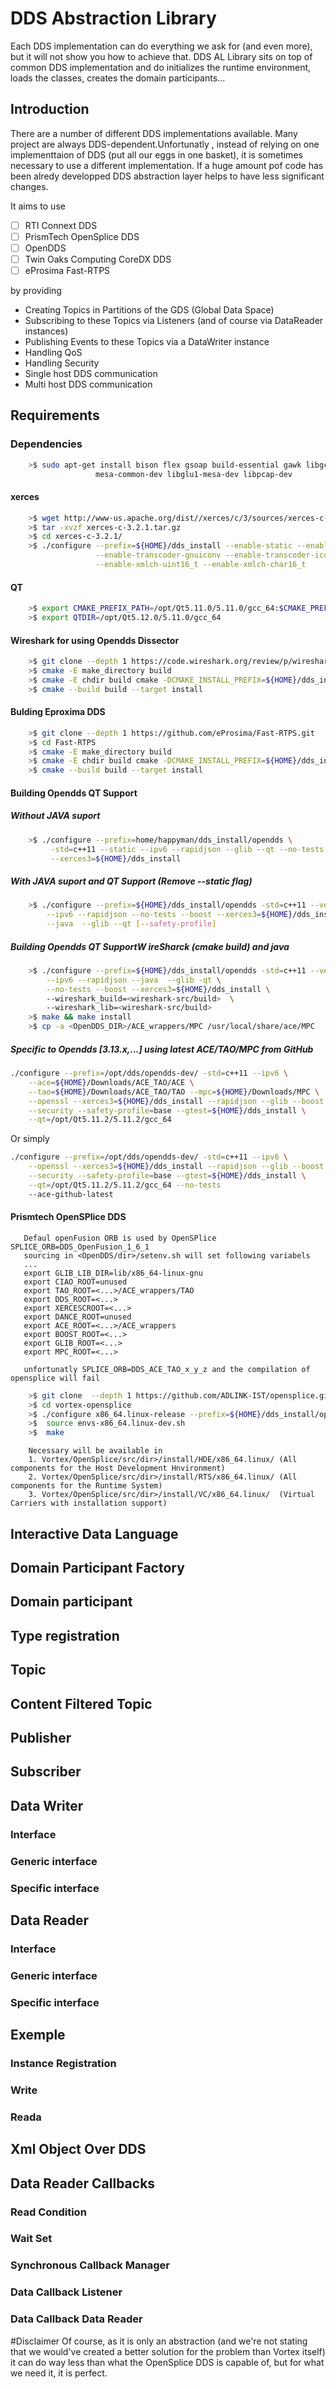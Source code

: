 # DDS Abstraction Library 
Each DDS implementation can do everything we ask for (and even more), but it will not show you how to achieve that. 
DDS AL Library sits on top of common DDS implementation and do initializes the runtime environment, 
loads the classes, creates the domain participants...
## Introduction

There are a number of different DDS implementations available.
Many project are always DDS-dependent.Unfortunatly , instead of relying
on one implementtaion of DDS (put all our eggs in one basket), it is sometimes 
necessary to use a different implementation. If a huge amount pof code has been alredy developped
DDS abstraction layer helps to have less significant changes.

It aims to use
- [ ]  RTI Connext DDS
- [ ]  PrismTech OpenSplice DDS
- [ ]  OpenDDS
- [ ]  Twin Oaks Computing CoreDX DDS
- [ ]  eProsima Fast-RTPS

by providing

- Creating Topics in Partitions of the GDS (Global Data Space)
- Subscribing to these Topics via Listeners (and of course via DataReader instances)
- Publishing Events to these Topics via a DataWriter instance
- Handling QoS
- Handling Security
- Single host DDS communication 
- Multi host DDS communication

## Requirements

### Dependencies

```sh
    >$ sudo apt-get install bison flex gsoap build-essential gawk libgcrypt20-dev libcrypto++-dev \
                   mesa-common-dev libglu1-mesa-dev libpcap-dev
```
#### xerces

```sh
    >$ wget http://www-us.apache.org/dist//xerces/c/3/sources/xerces-c-3.2.1.tar.gz
    >$ tar -xvzf xerces-c-3.2.1.tar.gz
    >$ cd xerces-c-3.2.1/
    >$ ./configure --prefix=${HOME}/dds_install --enable-static --enable-shared --enable-netaccessor-socket \
                   --enable-transcoder-gnuiconv --enable-transcoder-iconv --enable-msgloader-inmemory \
                   --enable-xmlch-uint16_t --enable-xmlch-char16_t
```
#### QT 

```sh
    >$ export CMAKE_PREFIX_PATH=/opt/Qt5.11.0/5.11.0/gcc_64:$CMAKE_PREFIX_PATH
    >$ export QTDIR=/opt/Qt5.12.0/5.11.0/gcc_64
```

#### Wireshark for using Opendds Dissector 

```sh
    >$ git clone --depth 1 https://code.wireshark.org/review/p/wireshark.git
    >$ cmake -E make_directory build
    >$ cmake -E chdir build cmake -DCMAKE_INSTALL_PREFIX=${HOME}/dds_install/wireshark ..
    >$ cmake --build build --target install
```

#### Bulding Eproxima DDS
```sh
    >$ git clone --depth 1 https://github.com/eProsima/Fast-RTPS.git
    >$ cd Fast-RTPS
    >$ cmake -E make_directory build
    >$ cmake -E chdir build cmake -DCMAKE_INSTALL_PREFIX=${HOME}/dds_install/fats_rtps  -DTHIRDPARTY=ON ..
    >$ cmake --build build --target install
```

#### Building Opendds QT Support
##### Without JAVA suport
```sh
    >$ ./configure --prefix=home/happyman/dds_install/opendds \
         -std=c++11 --static --ipv6 --rapidjson --glib --qt --no-tests --boost \
         --xerces3=${HOME}/dds_install
```
##### With JAVA suport and   QT Support  (Remove --static flag)
```sh
    >$ ./configure --prefix=${HOME}/dds_install/opendds -std=c++11 --verbose  \
        --ipv6 --rapidjson --no-tests --boost --xerces3=${HOME}/dds_install \
        --java  --glib --qt [--safety-profile]
```

##### Building Opendds QT SupportW ireSharck (cmake build) and java
```sh
    >$ ./configure --prefix=${HOME}/dds_install/opendds -std=c++11 --verbose  \
        --ipv6 --rapidjson --java  --glib -qt \
        --no-tests --boost --xerces3=${HOME}/dds_install \ 
        --wireshark_build=<wireshark-src/build>  \ 
        --wireshark_lib=<wireshark-src/build>
    >$ make && make install
    >$ cp -a <OpenDDS_DIR>/ACE_wrappers/MPC /usr/local/share/ace/MPC
```

##### Specific to Opendds \[3.13.x,...\] using latest ACE/TAO/MPC from GitHub
```sh
./configure --prefix=/opt/dds/opendds-dev/ -std=c++11 --ipv6 \
    --ace=${HOME}/Downloads/ACE_TAO/ACE \
	--tao=${HOME}/Downloads/ACE_TAO/TAO --mpc=${HOME}/Downloads/MPC \
	--openssl --xerces3=${HOME}/dds_install --rapidjson --glib --boost \
    --security --safety-profile=base --gtest=${HOME}/dds_install \
	--qt=/opt/Qt5.11.2/5.11.2/gcc_64
```
Or simply
```sh
./configure --prefix=/opt/dds/opendds-dev/ -std=c++11 --ipv6 \
	--openssl --xerces3=${HOME}/dds_install --rapidjson --glib --boost \
    --security --safety-profile=base --gtest=${HOME}/dds_install \
    --qt=/opt/Qt5.11.2/5.11.2/gcc_64 --no-tests 
    --ace-github-latest
```
#### Prismtech OpenSPlice DDS 
```text
   Defaul openFusion ORB is used by OpenSPlice SPLICE_ORB=DDS_OpenFusion_1_6_1
   sourcing in <OpenDDS/dir>/setenv.sh will set following variabels
   ...
   export GLIB_LIB_DIR=lib/x86_64-linux-gnu
   export CIAO_ROOT=unused
   export TAO_ROOT=<...>/ACE_wrappers/TAO
   export DDS_ROOT=<...>
   export XERCESCROOT=<...>
   export DANCE_ROOT=unused
   export ACE_ROOT=<...>/ACE_wrappers
   export BOOST_ROOT=<...>
   export GLIB_ROOT=<...>
   export MPC_ROOT=<...>

   unfortunatly SPLICE_ORB=DDS_ACE_TAO_x_y_z and the compilation of opensplice will fail
```

```sh
    >$ git clone  --depth 1 https://github.com/ADLINK-IST/opensplice.git vortex-opensplice
    >$ cd vortex-opensplice
    >$ ./configure x86_64.linux-release --prefix=${HOME}/dds_install/opensplice
    >$  source envs-x86_64.linux-dev.sh
    >$  make
```

```text
    Necessary will be available in
    1. Vortex/OpenSplice/src/dir>/install/HDE/x86_64.linux/ (All components for the Host Development Hnvironment)
    2. Vortex/OpenSplice/src/dir>/install/RTS/x86_64.linux/ (All components for the Runtime System)
    3. Vortex/OpenSplice/src/dir>/install/VC/x86_64.linux/  (Virtual Carriers with installation support)
```

## Interactive Data Language


##  Domain Participant Factory


## Domain participant


## Type registration


## Topic


## Content Filtered Topic

## Publisher


## Subscriber

## Data Writer

### Interface

### Generic interface

### Specific interface

## Data Reader

### Interface

### Generic interface

### Specific interface

## Exemple

### Instance Registration

### Write

### Reada

## Xml Object Over DDS

## Data Reader Callbacks

### Read Condition

### Wait Set

### Synchronous Callback Manager

### Data Callback Listener

### Data Callback Data Reader

#Disclaimer
Of course, as it is only an abstraction (and we're not stating that we would've created a better solution 
for the problem than Vortex itself) it can do way less than what the OpenSplice DDS is capable of, 
but for what we need it, it is perfect.


